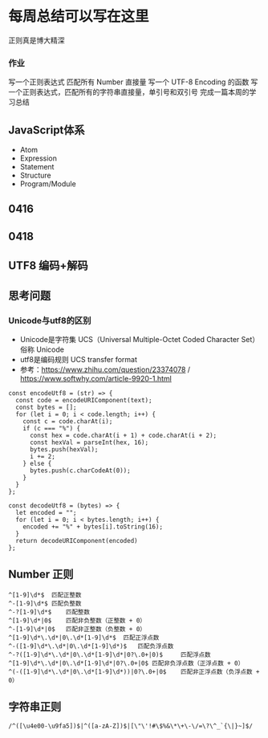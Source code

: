 # 每周总结可以写在这里
正则真是博大精深
### 作业
写一个正则表达式 匹配所有 Number 直接量
写一个 UTF-8 Encoding 的函数
写一个正则表达式，匹配所有的字符串直接量，单引号和双引号
完成一篇本周的学习总结

## JavaScript体系
- Atom
- Expression
- Statement
- Structure
- Program/Module

## 0416
## 0418

## UTF8 编码+解码

## 思考问题
### Unicode与utf8的区别
- Unicode是字符集 UCS（Universal Multiple-Octet Coded Character Set） 俗称 Unicode
- utf8是编码规则 UCS transfer format
- 参考：https://www.zhihu.com/question/23374078 / https://www.softwhy.com/article-9920-1.html


```
const encodeUtf8 = (str) => {
  const code = encodeURIComponent(text);
  const bytes = [];
  for (let i = 0; i < code.length; i++) {
    const c = code.charAt(i);
    if (c === "%") {
      const hex = code.charAt(i + 1) + code.charAt(i + 2);
      const hexVal = parseInt(hex, 16);
      bytes.push(hexVal);
      i += 2;
    } else {
      bytes.push(c.charCodeAt(0));
    }
  }
};

const decodeUtf8 = (bytes) => {
  let encoded = "";
  for (let i = 0; i < bytes.length; i++) {
    encoded += "%" + bytes[i].toString(16);
  }
  return decodeURIComponent(encoded)
};
```

## Number 正则

```
^[1-9]\d*$  匹配正整数
^-[1-9]\d*$ 匹配负整数
^-?[1-9]\d*$    匹配整数
^[1-9]\d*|0$    匹配非负整数（正整数 + 0）
^-[1-9]\d*|0$   匹配非正整数（负整数 + 0）
^[1-9]\d*\.\d*|0\.\d*[1-9]\d*$  匹配正浮点数
^-([1-9]\d*\.\d*|0\.\d*[1-9]\d*)$   匹配负浮点数
^-?([1-9]\d*\.\d*|0\.\d*[1-9]\d*|0?\.0+|0)$     匹配浮点数
^[1-9]\d*\.\d*|0\.\d*[1-9]\d*|0?\.0+|0$ 匹配非负浮点数（正浮点数 + 0）
^(-([1-9]\d*\.\d*|0\.\d*[1-9]\d*))|0?\.0+|0$    匹配非正浮点数（负浮点数 + 0）
```

## 字符串正则
```
/^([\u4e00-\u9fa5])$|^([a-zA-Z])$|[\"\'!#\$%&\*\+\-\/=\?\^_`{\|}~]$/
```